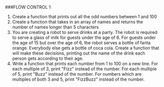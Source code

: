 ###FLOW CONTROL 1

1. Create a function that prints out all the odd numbers between 1 and 100 
2. Create a function that takes in an array of names and returns the number of
   names longer than 5 characters 
3. You are creating a robot to serve drinks at a party. The robot is required to
   serve a glass of milk for guests under the age of 6. For guests under the age of
   15 but over the age of 6, the robot serves a bottle of fanta orange. Everybody
   else gets a bottle of coca cola. Create a function that will make these
   decisions, printing out the name of the drink each person gets according to
   their age. 
4. Write a function that prints each number from 1 to 100 on a new line. For each
   multiple of 3, print "Fizz" instead of the number. For each multiple of 5, print
   "Buzz" instead of the number. For numbers which are multiples of both 3 and
   5, print "FizzBuzz" instead of the number. 